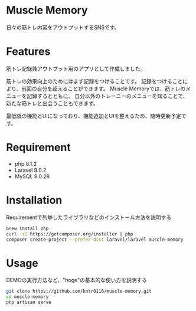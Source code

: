 # Muscle Memory
 
 日々の筋トレ内容をアウトプットするSNSです。
 
# Features
 
筋トレ記録兼アウトプット用のアプリとして作成しました。

筋トレの効果向上のためにはまず記録をつけることです。
記録をつけることにより、前回の自分を超えることができます。
Muscle Memoryでは、筋トレのメニューを記録するとともに、
自分以外のトレーニーのメニューを知ることで、新たな筋トレと出会うこともできます。

最低限の機能とUIになっており、機能追加とUIを整えるため、随時更新予定です。

# Requirement
 
* php 8.1.2
* Laravel 9.0.2
* MySQL 8.0.28


# Installation
 
Requirementで列挙したライブラリなどのインストール方法を説明する
 
```bash
brew install php
curl -sS https://getcomposer.org/installer | php
composer create-project --prefer-dist laravel/laravel muscle-memory
```
 
# Usage
 
DEMOの実行方法など、"hoge"の基本的な使い方を説明する
 
```bash
git clone https://github.com/kntr0116/muscle-memory.git
cd muscle-memory
php artisan serve
```
